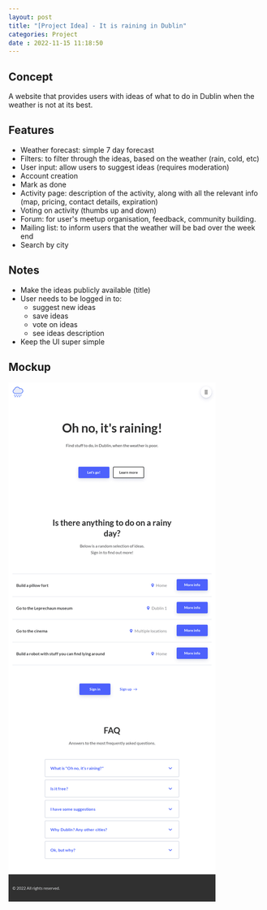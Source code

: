 ```yaml
---
layout: post
title: "[Project Idea] - It is raining in Dublin" 
categories: Project
date : 2022-11-15 11:18:50
---
```

## Concept
A website that provides users with ideas of what to do in Dublin when the weather is not at its best. 

## Features
- Weather forecast: simple 7 day forecast
- Filters: to filter through the ideas, based on the weather (rain, cold, etc)
- User input: allow users to suggest ideas (requires moderation) 
- Account creation 
- Mark as done
- Activity page: description of the activity, along with all the relevant info (map, pricing, contact details, expiration)
- Voting on activity (thumbs up and down) 
- Forum: for user's meetup organisation, feedback, community building. 
- Mailing list: to inform users that the weather will be bad over the week end
- Search by city 

## Notes
- Make the ideas publicly available (title)
- User needs to be logged in to:
  - suggest new ideas
  - save ideas
  - vote on ideas
  - see ideas description
- Keep the UI super simple

## Mockup
![mockup](/img/blog-posts/rain-concept.png)

